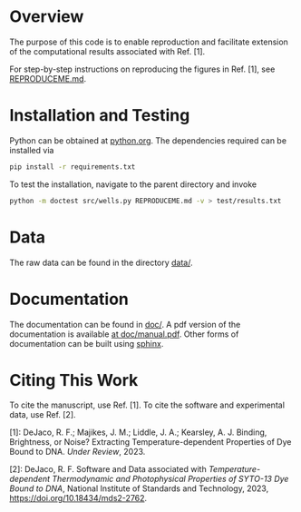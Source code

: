 # Overview

The purpose of this code is to enable reproduction
and facilitate extension of the computational
results associated with Ref. [1].

For step-by-step instructions on reproducing the figures in Ref. [1],
see [REPRODUCEME.md](REPRODUCEME.md).

# Installation and Testing

Python can be obtained at [python.org](https://python.org).
The dependencies required can be installed via

```bash
pip install -r requirements.txt
```

To test the installation, navigate to the parent directory and invoke

```bash
python -m doctest src/wells.py REPRODUCEME.md -v > test/results.txt
```

# Data

The raw data can be found in the directory [data/](data/).

# Documentation

The documentation can be found in [doc/](doc/).
A pdf version of the documentation is available [at doc/manual.pdf](doc/manual.pdf).
Other forms of documentation can be built using [sphinx](https://www.sphinx-doc.org).

# Citing This Work

To cite the manuscript, use Ref. [1].
To cite the software and experimental data, use Ref. [2].

[1]: DeJaco, R. F.; Majikes, J. M.; Liddle, J. A.; Kearsley, A. J. Binding, Brightness, or Noise? Extracting Temperature-dependent Properties of Dye Bound to DNA. *Under Review*, 2023.

[2]: DeJaco, R. F. Software and Data associated with *Temperature-dependent Thermodynamic and Photophysical Properties of SYTO-13 Dye Bound to DNA*, National Institute of Standards and Technology, 2023, https://doi.org/10.18434/mds2-2762.
